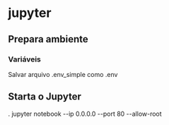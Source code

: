 # jupyter

## Prepara ambiente
### Variáveis

  Salvar arquivo .env_simple como .env

## Starta o Jupyter

. jupyter notebook --ip 0.0.0.0 --port 80 --allow-root 
